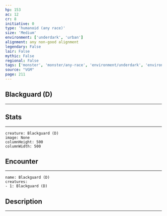 ```yaml
---
hp: 153
ac: 12
cr: 8
initiative: 0
type: 'humanoid (any race)'    
size: 'Medium'
environment: ['underdark', 'urban']
alignment: any non-good alignment
legendary: False
lair: False
mythic: False
regional: False
tags: ['monster', 'monster/any-race', 'environment/underdark', 'environment/urban']
source: "VGM"
page: 211
---
```


## Blackguard (D)
---



## Stats
---

```statblock
creature: Blackguard (D)
image: None
columnHeight: 500
columnWidth: 500
```

## Encounter
---

```encounter-table
name: Blackguard (D)
creatures:
- 1: Blackguard (D)
```

## Description
---




